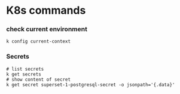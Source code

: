 # K8s commands

### check current environment

```
k config current-context
```

### Secrets
```
# list secrets
k get secrets
# show content of secret
k get secret superset-1-postgresql-secret -o jsonpath='{.data}'
```

